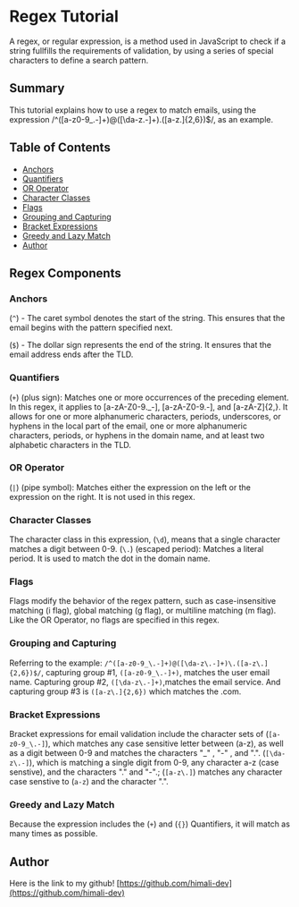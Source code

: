 # Regex Tutorial

A regex, or regular expression, is a method used in JavaScript to check if a string fullfills the requirements of validation, by using a series of special characters to define a search pattern.

## Summary

This tutorial explains how to use a regex to match emails, using the expression /^([a-z0-9_\.-]+)@([\da-z\.-]+)\.([a-z\.]{2,6})$/, as an example.

## Table of Contents

- [Anchors](#anchors)
- [Quantifiers](#quantifiers)
- [OR Operator](#or-operator)
- [Character Classes](#character-classes)
- [Flags](#flags)
- [Grouping and Capturing](#grouping-and-capturing)
- [Bracket Expressions](#bracket-expressions)
- [Greedy and Lazy Match](#greedy-and-lazy-match)
- [Author](#author)

## Regex Components

### Anchors

(`^`) - The caret symbol denotes the start of the string. This ensures that the email begins with the pattern specified next.

(`$`) - The dollar sign represents the end of the string. It ensures that the email address ends after the TLD.

### Quantifiers

(`+`) (plus sign): Matches one or more occurrences of the preceding element. In this regex, it applies to [a-zA-Z0-9._-], [a-zA-Z0-9.-], and [a-zA-Z]{2,}. It allows for one or more alphanumeric characters, periods, underscores, or hyphens in the local part of the email, one or more alphanumeric characters, periods, or hyphens in the domain name, and at least two alphabetic characters in the TLD.

### OR Operator
(`|`) (pipe symbol): Matches either the expression on the left or the expression on the right. It is not used in this regex.

### Character Classes
The character class in this expression, (`\d`), means that a single character matches a digit between 0-9. (`\.`) (escaped period): Matches a literal period. It is used to match the dot in the domain name.

### Flags
Flags modify the behavior of the regex pattern, such as case-insensitive matching (i flag), global matching (g flag), or multiline matching (m flag). Like the OR Operator, no flags are specified in this regex.

### Grouping and Capturing
Referring to the example: `/^([a-z0-9_\.-]+)@([\da-z\.-]+)\.([a-z\.]{2,6})$/`, capturing group #1, `([a-z0-9_\.-]+)`, matches the user email name. Capturing group #2, `([\da-z\.-]+)`,matches the email service.  And capturing group #3 is `([a-z\.]{2,6})` which matches the .com.

### Bracket Expressions
Bracket expressions for email validation include the character sets of (`[a-z0-9_\.-]`), which matches any case sensitive letter between (a-z), as well as a digit between 0-9  and matches the characters "_" , "-" , and ".". (`[\da-z\.-]`), which is matching a single digit from 0-9, any character a-z (case senstive), and the characters "." and "-".; (`[a-z\.]`) matches any character case senstive to (`a-z`) and the character ".".

### Greedy and Lazy Match
Because the expression includes the (`+`) and (`{}`) Quantifiers, it will match as many times as possible.

## Author
Here is the link to my github!
[https://github.com/himali-dev](https://github.com/himali-dev)
